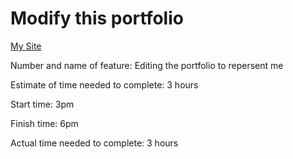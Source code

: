 # Modify this portfolio

[My Site](https://mehtab-riar-portfolio.netlify.app/)

Number and name of feature: Editing the portfolio to repersent me

Estimate of time needed to complete: 3 hours

Start time: 3pm

Finish time: 6pm

Actual time needed to complete: 3 hours